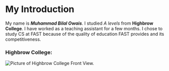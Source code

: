 # My Introduction
My name is ***Muhammad Bilal Owais***. I studied *A levels* from **Highbrow College**. I have worked as a teaching assistant for a few months. I chose to study CS at FAST because of the quality of education FAST provides and its competitiveness.

### Highbrow College:
![Picture of Highbrow College Front View.](https://highbrow.edu.pk/wp-content/uploads/2020/11/2020-01-28-1024x768.jpg)

